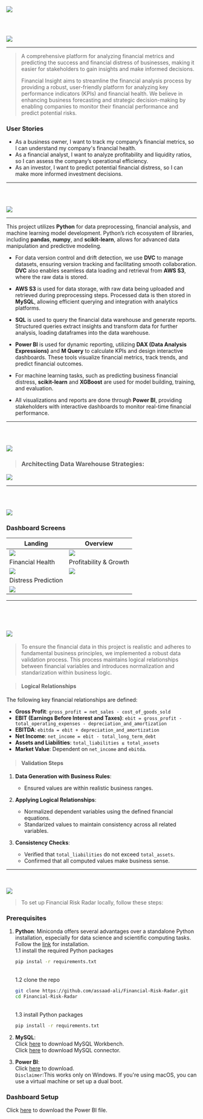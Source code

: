 <img src="./readme/assets/title1.svg"/>

<br><br>

<!-- project philosophy -->
<img src="./readme/assets/title2.svg"/>

---

> A comprehensive platform for analyzing financial metrics and predicting the success and financial distress of businesses, making it easier for stakeholders to gain insights and make informed decisions.
>
> Financial Insight aims to streamline the financial analysis process by providing a robust, user-friendly platform for analyzing key performance indicators (KPIs) and financial health. We believe in enhancing business forecasting and strategic decision-making by enabling companies to monitor their financial performance and predict potential risks.

### User Stories
- As a business owner, I want to track my company’s financial metrics, so I can understand my company's financial health.
- As a financial analyst, I want to analyze profitability and liquidity ratios, so I can assess the company’s operational efficiency.
- As an investor, I want to predict potential financial distress, so I can make more informed investment decisions.

---

<br><br>
<!-- Tech stack -->
<img src="./readme/assets/title3.svg"/>



---

This project utilizes **Python** for data preprocessing, financial analysis, and machine learning model development. Python’s rich ecosystem of libraries, including **pandas**, **numpy**, and **scikit-learn**, allows for advanced data manipulation and predictive modeling.

- For data version control and drift detection, we use **DVC** to manage datasets, ensuring version tracking and facilitating smooth collaboration. **DVC** also enables seamless data loading and retrieval from **AWS S3**, where the raw data is stored.
  
- **AWS S3** is used for data storage, with raw data being uploaded and retrieved during preprocessing steps. Processed data is then stored in **MySQL**, allowing efficient querying and integration with analytics platforms.

- **SQL** is used to query the financial data warehouse and generate reports. Structured queries extract insights and transform data for further analysis, loading dataframes into the data warehouse.

- **Power BI** is used for dynamic reporting, utilizing **DAX (Data Analysis Expressions)** and **M Query** to calculate KPIs and design interactive dashboards. These tools visualize financial metrics, track trends, and predict financial outcomes.

- For machine learning tasks, such as predicting business financial distress, **scikit-learn** and **XGBoost** are used for model building, training, and evaluation.

- All visualizations and reports are done through **Power BI**, providing stakeholders with interactive dashboards to monitor real-time financial performance.

---

<br><br>

<!-- Data Warehouse Schema -->
<img src="./readme/assets/title5.svg"/>

>###  Architecting Data Warehouse Strategies:

<img src="./readme/assets/dw_er.png">

---

<br><br>


<!-- Implementation -->
<img src="./readme/assets/title6.svg"/>

### Dashboard Screens
| Landing | Overview |
| ---| ---| 
<img src="./readme/assets/powerbi-screenshots/Landing.PNG"> | <img src="./readme/assets/powerbi-screenshots/Overview.PNG"> |
|Financial Health | Profitability & Growth |
 <img src="./readme/assets/powerbi-screenshots/Financial Health.PNG"> | <img src="./readme/assets/powerbi-screenshots/Profit & Growth.PNG"> |
 Distress Prediction |
 <img src="./readme/assets/powerbi-screenshots/Distress Prediction.PNG"> |

---

<br><br>
 <img src="./readme/assets/title9.svg">
 ---

> To ensure the financial data in this project is realistic and adheres to fundamental business principles, we implemented a robust data validation process. This process maintains logical relationships between financial variables and introduces normalization and standarization within business logic.

>#### Logical Relationships

 The following key financial relationships are defined:

- **Gross Profit**: `gross_profit = net_sales - cost_of_goods_sold`
- **EBIT (Earnings Before Interest and Taxes)**: `ebit = gross_profit - total_operating_expenses - depreciation_and_amortization`
- **EBITDA**: `ebitda = ebit + depreciation_and_amortization`
- **Net Income**: `net_income = ebit - total_long_term_debt`
- **Assets and Liabilities**: `total_liabilities ≤ total_assets`
- **Market Value**: Dependent on `net_income` and `ebitda`.

>#### Validation Steps

1. **Data Generation with Business Rules**:
   - Ensured values are within realistic business ranges.

2. **Applying Logical Relationships**:
   - Normalized dependent variables using the defined financial equations.
   - Standarized values to maintain consistency across all related variables.

3. **Consistency Checks**:
   - Verified that `total_liabilities` do not exceed `total_assets`.
   - Confirmed that all computed values make business sense.


---

<br><br>
 <img src="./readme/assets/title10.svg" >


 > To set up Financial Risk Radar locally, follow these steps:

### Prerequisites

1. **Python**:
    Miniconda offers several advantages over a standalone Python installation, especially for data science and scientific computing tasks.<br>
    Follow the [link](https://docs.anaconda.com/miniconda/) for installation.
    <br>
    1.1 install the required Python packages

    ```sh
    pip instal -r requirements.txt
    ```
    <br>
    1.2 clone the repo

    ```sh
    git clone https://github.com/assaad-ali/Financial-Risk-Radar.git
    cd Financial-Risk-Radar
    ```
    <br>
    1.3 install Python packages

    ```sh
    pip install -r requirements.txt
    ```

2. **MySQL**:<br >
    Click [here](https://dev.mysql.com/downloads/) to download MySQL Workbench.<br>
    Click [here](https://dev.mysql.com/downloads/connector/) to download MySQL connector.<br >

3. **Power BI**: <br>
    Click [here](https://www.microsoft.com/en-us/power-platform/products/power-bi/downloads) to download. <br>
    `Disclaimer`:This works only on Windows. If you're using macOS, you can use a virtual machine or set up a dual boot.

### Dashboard Setup
 Click [here](https://drive.google.com/file/d/1NKulQoFBTAnTkIoOgu-pk5os32XMt1io/view?usp=sharing) to download the Power BI file.